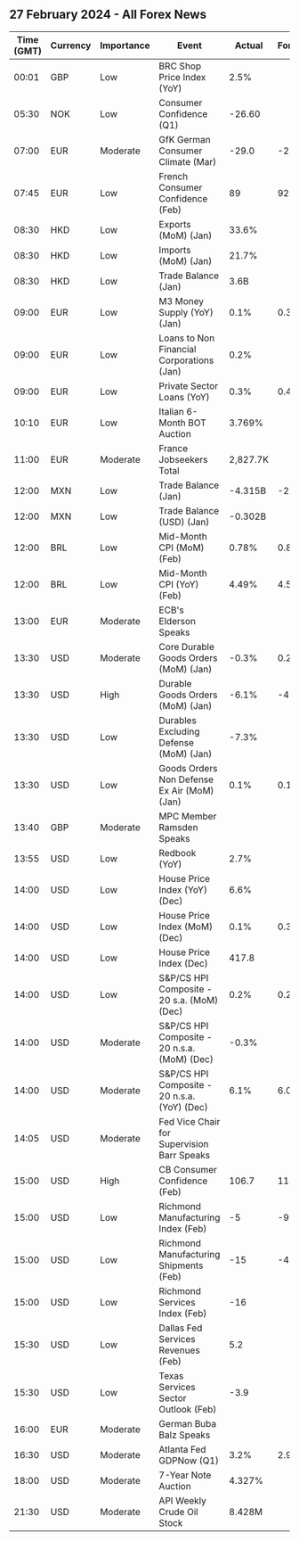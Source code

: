 ## 27 February 2024 - All Forex News

| Time (GMT) | Currency | Importance | Event | Actual | Forecast | Previous |
|------|----------|------------|-------|--------|----------|----------|
| 00:01 | GBP | Low | BRC Shop Price Index (YoY) | 2.5% |  | 2.9% |
| 05:30 | NOK | Low | Consumer Confidence (Q1) | -26.60 |  | -29.70 |
| 07:00 | EUR | Moderate | GfK German Consumer Climate (Mar) | -29.0 | -29.0 | -29.6 |
| 07:45 | EUR | Low | French Consumer Confidence (Feb) | 89 | 92 | 91 |
| 08:30 | HKD | Low | Exports (MoM) (Jan) | 33.6% |  | 11.0% |
| 08:30 | HKD | Low | Imports (MoM) (Jan) | 21.7% |  | 11.6% |
| 08:30 | HKD | Low | Trade Balance (Jan) | 3.6B |  | -59.9B |
| 09:00 | EUR | Low | M3 Money Supply (YoY) (Jan) | 0.1% | 0.3% | 0.2% |
| 09:00 | EUR | Low | Loans to Non Financial Corporations (Jan) | 0.2% |  | 0.5% |
| 09:00 | EUR | Low | Private Sector Loans (YoY) | 0.3% | 0.4% | 0.4% |
| 10:10 | EUR | Low | Italian 6-Month BOT Auction | 3.769% |  | 3.770% |
| 11:00 | EUR | Moderate | France Jobseekers Total | 2,827.7K |  | 2,825.2K |
| 12:00 | MXN | Low | Trade Balance (Jan) | -4.315B | -2.286B | 4.242B |
| 12:00 | MXN | Low | Trade Balance (USD) (Jan) | -0.302B |  | 1.659B |
| 12:00 | BRL | Low | Mid-Month CPI (MoM) (Feb) | 0.78% | 0.82% | 0.31% |
| 12:00 | BRL | Low | Mid-Month CPI (YoY) (Feb) | 4.49% | 4.52% | 4.47% |
| 13:00 | EUR | Moderate | ECB's Elderson Speaks |  |  |  |
| 13:30 | USD | Moderate | Core Durable Goods Orders (MoM) (Jan) | -0.3% | 0.2% | -0.1% |
| 13:30 | USD | High | Durable Goods Orders (MoM) (Jan) | -6.1% | -4.9% | -0.3% |
| 13:30 | USD | Low | Durables Excluding Defense (MoM) (Jan) | -7.3% |  | 0.1% |
| 13:30 | USD | Low | Goods Orders Non Defense Ex Air (MoM) (Jan) | 0.1% | 0.1% | -0.6% |
| 13:40 | GBP | Moderate | MPC Member Ramsden Speaks |  |  |  |
| 13:55 | USD | Low | Redbook (YoY) | 2.7% |  | 3.0% |
| 14:00 | USD | Low | House Price Index (YoY) (Dec) | 6.6% |  | 6.7% |
| 14:00 | USD | Low | House Price Index (MoM) (Dec) | 0.1% | 0.3% | 0.4% |
| 14:00 | USD | Low | House Price Index (Dec) | 417.8 |  | 417.4 |
| 14:00 | USD | Low | S&P/CS HPI Composite - 20 s.a. (MoM) (Dec) | 0.2% | 0.2% | 0.2% |
| 14:00 | USD | Moderate | S&P/CS HPI Composite - 20 n.s.a. (MoM) (Dec) | -0.3% |  | -0.2% |
| 14:00 | USD | Moderate | S&P/CS HPI Composite - 20 n.s.a. (YoY) (Dec) | 6.1% | 6.0% | 5.4% |
| 14:05 | USD | Moderate | Fed Vice Chair for Supervision Barr Speaks |  |  |  |
| 15:00 | USD | High | CB Consumer Confidence (Feb) | 106.7 | 114.8 | 110.9 |
| 15:00 | USD | Low | Richmond Manufacturing Index (Feb) | -5 | -9 | -15 |
| 15:00 | USD | Low | Richmond Manufacturing Shipments (Feb) | -15 | -4 | -15 |
| 15:00 | USD | Low | Richmond Services Index (Feb) | -16 |  | 4 |
| 15:30 | USD | Low | Dallas Fed Services Revenues (Feb) | 5.2 |  | -3.6 |
| 15:30 | USD | Low | Texas Services Sector Outlook (Feb) | -3.9 |  | -9.3 |
| 16:00 | EUR | Moderate | German Buba Balz Speaks |  |  |  |
| 16:30 | USD | Moderate | Atlanta Fed GDPNow (Q1) | 3.2% | 2.9% | 2.9% |
| 18:00 | USD | Moderate | 7-Year Note Auction | 4.327% |  | 4.109% |
| 21:30 | USD | Moderate | API Weekly Crude Oil Stock | 8.428M |  | 7.168M |
